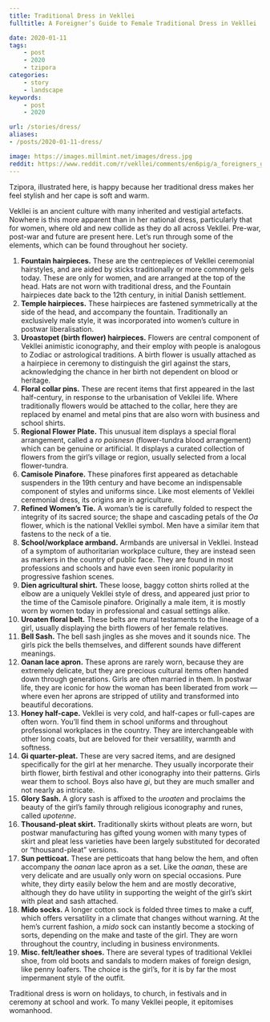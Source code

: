 ```yaml
---
title: Traditional Dress in Vekllei
fulltitle: A Foreigner’s Guide to Female Traditional Dress in Vekllei

date: 2020-01-11
tags:
    - post
    - 2020
    - tzipora
categories:
    - story
    - landscape
keywords:
    - post
    - 2020

url: /stories/dress/
aliases:
- /posts/2020-01-11-dress/

image: https://images.millmint.net/images/dress.jpg
reddit: https://www.reddit.com/r/vekllei/comments/en6pig/a_foreigners_guide_to_female_traditional_dress_in/
---
```


Tzipora, illustrated here, is happy because her traditional dress makes her feel stylish and her cape is soft and warm.

Vekllei is an ancient culture with many inherited and vestigial artefacts. Nowhere is this more apparent than in her national dress, particularly that for women, where old and new collide as they do all across Vekllei. Pre-war, post-war and future are present here. Let’s run through some of the elements, which can be found throughout her society.

1. **Fountain hairpieces.** These are the centrepieces of Vekllei ceremonial hairstyles, and are aided by sticks traditionally or more commonly gels today. These are only for women, and are arranged at the top of the head. Hats are not worn with traditional dress, and the Fountain hairpieces date back to the 12th century, in initial Danish settlement.
2. **Temple hairpieces.** These hairpieces are fastened symmetrically at the side of the head, and accompany the fountain. Traditionally an exclusively male style, it was incorporated into women’s culture in postwar liberalisation.
3. **Uroastopet (birth flower) hairpieces.** Flowers are central component of Vekllei animistic iconography, and their employ with people is analogous to Zodiac or astrological traditions. A birth flower is usually attached as a hairpiece in ceremony to distinguish the girl against the stars, acknowledging the chance in her birth not dependent on blood or heritage.
4. **Floral collar pins.** These are recent items that first appeared in the last half-century, in response to the urbanisation of Vekllei life. Where traditionally flowers would be attached to the collar, here they are replaced by enamel and metal pins that are also worn with business and school shirts.
5. **Regional Flower Plate.** This unusual item displays a special floral arrangement, called a *ro poisnesn* (flower-tundra blood arrangement) which can be genuine or artificial. It displays a curated collection of flowers from the girl’s village or region, usually selected from a local flower-tundra.
6. **Camisole Pinafore.** These pinafores first appeared as detachable suspenders in the 19th century and have become an indispensable component of styles and uniforms since. Like most elements of Vekllei ceremonial dress, its origins are in agriculture.
7. **Refined Women’s Tie.** A woman’s tie is carefully folded to respect the integrity of its sacred source; the shape and cascading petals of the *Oa* flower, which is the national Vekllei symbol. Men have a similar item that fastens to the neck of a tie.
8. **School/workplace armband.** Armbands are universal in Vekllei. Instead of a symptom of authoritarian workplace culture, they are instead seen as markers in the country of public face. They are found in most professions and schools and have even seen ironic popularity in progressive fashion scenes.
9. **Dien agricultural shirt.** These loose, baggy cotton shirts rolled at the elbow are a uniquely Vekllei style of dress, and appeared just prior to the time of the Camisole pinafore. Originally a male item, it is mostly worn by women today in professional and casual settings alike.
10. **Uroaten floral belt.** These belts are mural testaments to the lineage of a girl, usually displaying the birth flowers of her female relatives.
11. **Bell Sash.** The bell sash jingles as she moves and it sounds nice. The girls pick the bells themselves, and different sounds have different meanings.
12. **Oanan lace apron.** These aprons are rarely worn, because they are extremely delicate, but they are precious cultural items often handed down through generations. Girls are often married in them. In postwar life, they are iconic for how the woman has been liberated from work — where even her aprons are stripped of utility and transformed into beautiful decorations.
13. **Honey half-cape.** Vekllei is very cold, and half-capes or full-capes are often worn. You’ll find them in school uniforms and throughout professional workplaces in the country. They are interchangeable with other long coats, but are beloved for their versatility, warmth and softness.
14. **Gi quarter-pleat.** These are very sacred items, and are designed specifically for the girl at her menarche. They usually incorporate their birth flower, birth festival and other iconography into their patterns. Girls wear them to school. Boys also have *gi*, but they are much smaller and not nearly as intricate.
15. **Glory Sash.** A glory sash is affixed to the *uroaten* and proclaims the beauty of the girl’s family through religious iconography and runes, called *upotenne*.
16. **Thousand-pleat skirt.** Traditionally skirts without pleats are worn, but postwar manufacturing has gifted young women with many types of skirt and pleat less varieties have been largely substituted for decorated or “thousand-pleat” versions.
17. **Sun petticoat.** These are petticoats that hang below the hem, and often accompany the *oanan* lace apron as a set. Like the *oanan*, these are very delicate and are usually only worn on special occasions. Pure white, they dirty easily below the hem and are mostly decorative, although they do have utility in supporting the weight of the girl’s skirt with pleat and sash attached.
18. **Mido socks.** A longer cotton sock is folded three times to make a cuff, which offers versatility in a climate that changes without warning. At the hem’s current fashion, a *mido* sock can instantly become a stocking of sorts, depending on the make and taste of the girl. They are worn throughout the country, including in business environments.
19. **Misc. felt/leather shoes.** There are several types of traditional Vekllei shoe, from old boots and sandals to modern makes of foreign design, like penny loafers. The choice is the girl’s, for it is by far the most impermanent style of the outfit.

Traditional dress is worn on holidays, to church, in festivals and in ceremony at school and work. To many Vekllei people, it epitomises womanhood.
